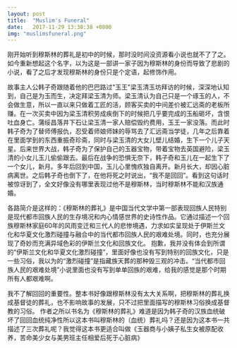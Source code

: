 ```yaml
---
layout: post
title:  "Muslim's Funeral"
date:   2017-11-29 13:38:38 +0800
img: "muslimsfuneral.png"
---
```


刚开始听到穆斯林的葬礼是初中的时候，那时没时间没资源看小说也就不了了之。如今重新想起这个名字，以为这是一部讲一家子因为穆斯林的身份而导致了悲剧的小说，看了之后才发现穆斯林的身份只是个定语，起修饰作用。

故事主人公韩子奇跟随着他的巴巴路过"玉王"梁玉清玉坊拜访的时候，深深地认知到，自己是为玉而生，决定拜梁玉清为师。梁玉清认为自己只是一个琢玉的人，不会做生意，所以一直以来只做着工匠的活，顾客买卖的中间差价被汇远斋的老板所赚。在一次买卖中因为梁玉清积劳成疾倒下的时候把几乎要完成的玉船砸坏，含恨吐血身亡。蒲绥昌落井下石让梁玉清一家人赔偿毁约费用，玉王一家没落。而此时韩子奇为了替师傅报仇，忍受着师娘师妹的辱骂去了汇远斋当学徒，几年之后靠着在里面学到的东西重振奇珍斋，同时与梁玉清的大女儿壁儿结婚，生下一个儿子天星。后来世界大战，韩子奇为了保护自己的玉器宝物，带着宝物去英国避险，梁玉清的小女儿玉儿偷偷跟去。最后在战争的恐惧无奈下，韩子奇和玉儿在一起生下了一个女儿，新月。多年后回到中国，玉儿心里愧疚独自离开。新月长大，却因心脏病离世。之后韩子奇也倒下了，在他将死之时说出，“我不是回回”。看到这句话时被惊讶到了，全文好像没有哪里表现过他不是穆斯林，当时穆斯林不能和汉族通婚。

各路简介是这样的：《穆斯林的葬礼》是中国当代文学中第一部表现回族人民特别是现代都市回族人民的生存境况和内心情感世界的史诗性作品。它通过描述一个回族穆斯林家庭60年的风雨变迁和三代人的悲惨境遇，力求如实呈现处于伊斯兰文化和华夏文化激烈碰撞与融合中的当代都市回族人民的艰难处境。同时，也充分展现了奇妙而充满异域色彩的伊斯兰文化和回族文化。
抱歉，我并没有体会到所谓的“伊斯兰文化和华夏文化激烈碰撞”，里面好像也没有写到特别的回族文化，只是一些习俗，我以为的“激烈碰撞”是指藏族天葬的那种毁三观的冲击。“当代都市回族人民的艰难处境”小说里面也没有写到单单回族的艰难，给我的感觉是那个时期所有人都艰难啊。

我不了解回回的重要性。整本书好像跟穆斯林没有太大关系啊，把穆斯林的葬礼换成基督徒的葬礼，也不影响故事的发展，只不过把里面描写的穆斯林习俗换成基督教的习俗。
作者之所以书名为《穆斯林的葬礼》难道是因为韩子奇的汉族血统破坏了回回血统纯净性所以这本书叫穆斯林的（血统）葬礼吗？还是因为这本书一共描述了三次葬礼呢？我觉得这本书更适合叫做《玉器商与小姨子私生女被原配收养，苦命美少女与美男班主任相爱后死于心脏病》

